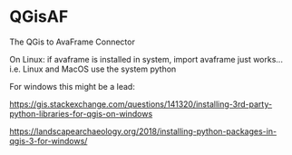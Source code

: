 # QGisAF
The QGis to AvaFrame Connector



On Linux: if avaframe is installed in system, import avaframe just works...
i.e. Linux and MacOS use the system python

For windows this might be a lead:

https://gis.stackexchange.com/questions/141320/installing-3rd-party-python-libraries-for-qgis-on-windows

https://landscapearchaeology.org/2018/installing-python-packages-in-qgis-3-for-windows/
